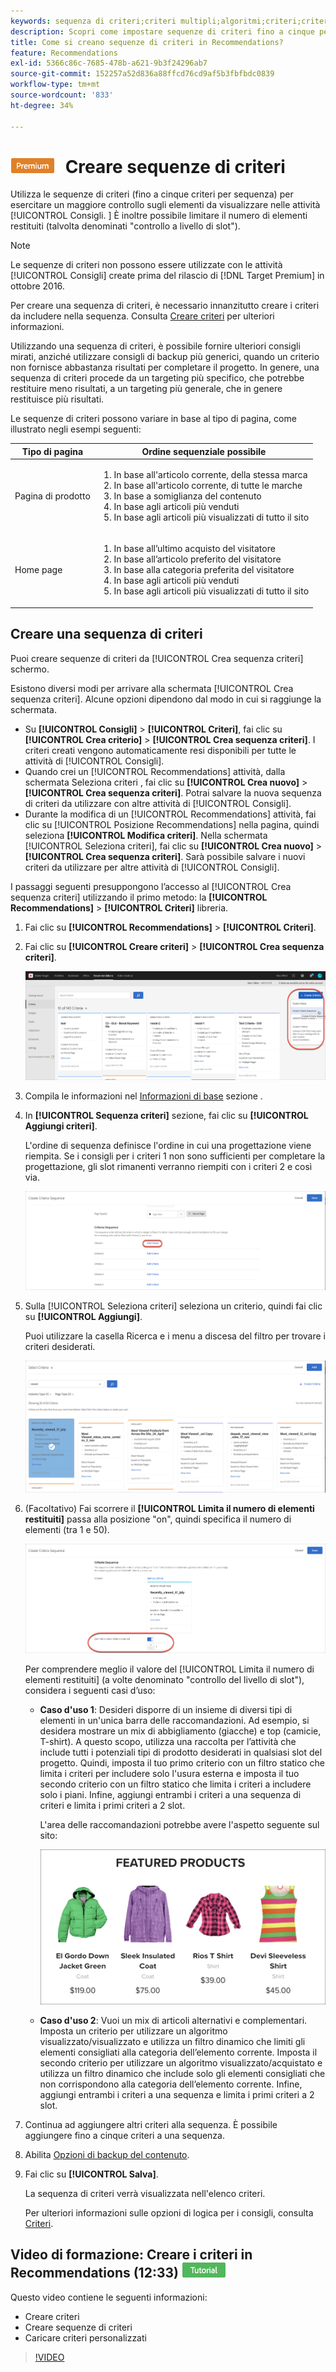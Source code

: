 ```yaml
---
keywords: sequenza di criteri;criteri multipli;algoritmi;criteri;criteri di consigli;sequenza;numero limite di elementi restituiti;controllo a livello di slot;slot
description: Scopri come impostare sequenze di criteri fino a cinque per esercitare un maggiore controllo sugli elementi che compaiono nel tuo Adobe [!DNL Target] Attività Recommendations.
title: Come si creano sequenze di criteri in Recommendations?
feature: Recommendations
exl-id: 5366c86c-7685-478b-a621-9b3f24296ab7
source-git-commit: 152257a52d836a88ffcd76cd9af5b3fbfbdc0839
workflow-type: tm+mt
source-wordcount: '833'
ht-degree: 34%

---
```


# ![PREMIUM](/help/main/assets/premium.png) Creare sequenze di criteri

Utilizza le sequenze di criteri (fino a cinque criteri per sequenza) per esercitare un maggiore controllo sugli elementi da visualizzare nelle attività [!UICONTROL Consigli. ] È inoltre possibile limitare il numero di elementi restituiti (talvolta denominati &quot;controllo a livello di slot&quot;).

>[!NOTE]
>
>Le sequenze di criteri non possono essere utilizzate con le attività [!UICONTROL Consigli] create prima del rilascio di [!DNL Target Premium] in ottobre 2016.

Per creare una sequenza di criteri, è necessario innanzitutto creare i criteri da includere nella sequenza. Consulta [Creare criteri](/help/main/c-recommendations/c-algorithms/create-new-algorithm.md) per ulteriori informazioni.

Utilizzando una sequenza di criteri, è possibile fornire ulteriori consigli mirati, anziché utilizzare consigli di backup più generici, quando un criterio non fornisce abbastanza risultati per completare il progetto. In genere, una sequenza di criteri procede da un targeting più specifico, che potrebbe restituire meno risultati, a un targeting più generale, che in genere restituisce più risultati.

Le sequenze di criteri possono variare in base al tipo di pagina, come illustrato negli esempi seguenti:

| Tipo di pagina | Ordine sequenziale possibile |
| --- | --- |
| Pagina di prodotto | <ol><li>In base all&#39;articolo corrente, della stessa marca</li><li>In base all&#39;articolo corrente, di tutte le marche</li><li>In base a somiglianza del contenuto</li><li>In base agli articoli più venduti</li><li>In base agli articoli più visualizzati di tutto il sito</li></ol> |
| Home page | <ol><li>In base all’ultimo acquisto del visitatore </li><li>In base all’articolo preferito del visitatore</li><li>In base alla categoria preferita del visitatore</li><li>In base agli articoli più venduti</li><li>In base agli articoli più visualizzati di tutto il sito</li></ol> |

## Creare una sequenza di criteri

Puoi creare sequenze di criteri da [!UICONTROL Crea sequenza criteri] schermo.

Esistono diversi modi per arrivare alla schermata [!UICONTROL Crea sequenza criteri]. Alcune opzioni dipendono dal modo in cui si raggiunge la schermata.

* Su **[!UICONTROL Consigli]** > **[!UICONTROL Criteri]**, fai clic su **[!UICONTROL Crea criterio]** > **[!UICONTROL Crea sequenza criteri]**. I criteri creati vengono automaticamente resi disponibili per tutte le attività di [!UICONTROL Consigli].
* Quando crei un [!UICONTROL Recommendations] attività, dalla schermata Seleziona criteri , fai clic su **[!UICONTROL Crea nuovo]** > **[!UICONTROL Crea sequenza criteri]**. Potrai salvare la nuova sequenza di criteri da utilizzare con altre attività di [!UICONTROL Consigli].
* Durante la modifica di un [!UICONTROL Recommendations] attività, fai clic su [!UICONTROL Posizione Recommendations] nella pagina, quindi seleziona **[!UICONTROL Modifica criteri]**. Nella schermata [!UICONTROL Seleziona criteri], fai clic su **[!UICONTROL Crea nuovo]** > **[!UICONTROL Crea sequenza criteri]**. Sarà possibile salvare i nuovi criteri da utilizzare per altre attività di [!UICONTROL Consigli].

I passaggi seguenti presuppongono l’accesso al [!UICONTROL Crea sequenza criteri] utilizzando il primo metodo: la **[!UICONTROL Recommendations]** > **[!UICONTROL Criteri]** libreria.

1. Fai clic su **[!UICONTROL Recommendations]** > **[!UICONTROL Criteri]**.

1. Fai clic su **[!UICONTROL Creare criteri]** > **[!UICONTROL Crea sequenza criteri]**.

   ![](assets/CreateCriteriaSequence.png)

1. Compila le informazioni nel [Informazioni di base](/help/main/c-recommendations/c-algorithms/create-new-algorithm.md#info) sezione .

1. In **[!UICONTROL Sequenza criteri]** sezione, fai clic su **[!UICONTROL Aggiungi criteri]**.

   L&#39;ordine di sequenza definisce l&#39;ordine in cui una progettazione viene riempita. Se i consigli per i criteri 1 non sono sufficienti per completare la progettazione, gli slot rimanenti verranno riempiti con i criteri 2 e così via.

   ![Aggiungi criteri](/help/main/c-recommendations/c-algorithms/assets/add-criteria.png)

1. Sulla [!UICONTROL Seleziona criteri] seleziona un criterio, quindi fai clic su **[!UICONTROL Aggiungi]**.

   Puoi utilizzare la casella Ricerca e i menu a discesa del filtro per trovare i criteri desiderati.

   ![Selezionare criteri](/help/main/c-recommendations/c-algorithms/assets/select-criteria.png)

1. (Facoltativo) Fai scorrere il **[!UICONTROL Limita il numero di elementi restituiti]** passa alla posizione &quot;on&quot;, quindi specifica il numero di elementi (tra 1 e 50).

   ![Limita il numero di elementi restituiti](/help/main/c-recommendations/c-algorithms/assets/limit-number.png)

   Per comprendere meglio il valore del [!UICONTROL Limita il numero di elementi restituiti] (a volte denominato &quot;controllo del livello di slot&quot;), considera i seguenti casi d’uso:

   * **Caso d&#39;uso 1**: Desideri disporre di un insieme di diversi tipi di elementi in un&#39;unica barra delle raccomandazioni. Ad esempio, si desidera mostrare un mix di abbigliamento (giacche) e top (camicie, T-shirt). A questo scopo, utilizza una raccolta per l’attività che include tutti i potenziali tipi di prodotto desiderati in qualsiasi slot del progetto. Quindi, imposta il tuo primo criterio con un filtro statico che limita i criteri per includere solo l&#39;usura esterna e imposta il tuo secondo criterio con un filtro statico che limita i criteri a includere solo i piani. Infine, aggiungi entrambi i criteri a una sequenza di criteri e limita i primi criteri a 2 slot.

      L&#39;area delle raccomandazioni potrebbe avere l&#39;aspetto seguente sul sito:

      ![Vassoio delle raccomandazioni per i prodotti](/help/main/c-recommendations/c-algorithms/assets/featured-products.png)

   * **Caso d&#39;uso 2**: Vuoi un mix di articoli alternativi e complementari. Imposta un criterio per utilizzare un algoritmo visualizzato/visualizzato e utilizza un filtro dinamico che limiti gli elementi consigliati alla categoria dell’elemento corrente. Imposta il secondo criterio per utilizzare un algoritmo visualizzato/acquistato e utilizza un filtro dinamico che include solo gli elementi consigliati che non corrispondono alla categoria dell’elemento corrente. Infine, aggiungi entrambi i criteri a una sequenza e limita i primi criteri a 2 slot.

1. Continua ad aggiungere altri criteri alla sequenza. È possibile aggiungere fino a cinque criteri a una sequenza.

1. Abilita [Opzioni di backup del contenuto](/help/main/c-recommendations/c-algorithms/create-new-algorithm.md#content).

1. Fai clic su **[!UICONTROL Salva]**.

   La sequenza di criteri verrà visualizzata nell&#39;elenco criteri.

   Per ulteriori informazioni sulle opzioni di logica per i consigli, consulta [Criteri](/help/main/c-recommendations/c-algorithms/algorithms.md).

## Video di formazione: Creare i criteri in Recommendations (12:33) ![Icona Tutorial](/help/main/assets/tutorial.png)

Questo video contiene le seguenti informazioni:

* Creare criteri
* Creare sequenze di criteri
* Caricare criteri personalizzati

>[!VIDEO](https://video.tv.adobe.com/v/27694?quality=12)
